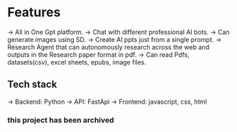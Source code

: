 # Features

-> All in One Gpt platform.
-> Chat with different professional AI bots.
-> Can generate images using SD.
-> Create AI ppts just from a single prompt. 
-> Research Agent that can autonomously research across the web and outputs in the Research paper format in pdf.
-> Can read Pdfs, datasets(csv), excel sheets, epubs, image files.

## Tech stack

-> Backend: Python
-> API: FastApi
-> Frontend: javascript, css, html

### this project has been archived
